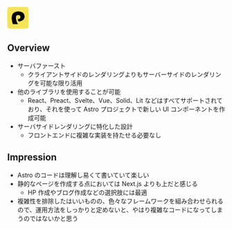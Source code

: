 <p align="left">
  <a href="https://panda-css.com/"><img src="./public/panda-css-icon.svg" height="50px;" /></a>
</p>

## Overview

- サーバファースト
  - クライアントサイドのレンダリングよりもサーバーサイドのレンダリングを可能な限り活用
- 他のライブラリを使用することが可能
  - React、Preact、Svelte、Vue、Solid、Lit などはすべてサポートされており、それを使って Astro プロジェクトで新しい UI コンポーネントを作成可能
- サーバサイドレンダリングに特化した設計
  - フロントエンドに複雑な実装を持たせる必要なし

## Impression

- Astro のコードは理解し易くて書いていて楽しい
- 静的なページを作成する点においては Next.js よりも上だと感じる
  - HP 作成やブログ作成などの選択肢には最適
- 複雑性を排除したはいいものの、色々なフレームワークを組み合わせられるので、運用方法をしっかりと定めないと、やはり複雑なコードになってしまうのではないかと思う